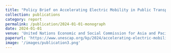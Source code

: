 ```yaml
---
title: "Policy Brief on Accelerating Electric Mobility in Public Transport: How Asia and the Pacific Could Unlock Financing for Electric Buses"
collection: publications
category: report
permalink: /publication/2024-01-01-monograph
date: 2024-01-01
venue: 'United Nations Economic and Social Commission for Asia and Pacific'
paperurl: 'https://www.unescap.org/kp/2024/accelerating-electric-mobility-public-transport-how-asia-and-pacific-could-unlock-financing'
image: '/images/publication3.png'
---
```

